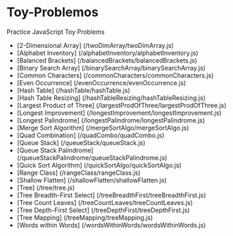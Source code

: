 # Toy-Problemos
Practice JavaScript Toy Problems

* [2-Dimensional Array] (/twoDimArray/twoDimArray.js)
* [Alphabet Inventory] (/alphabetInventory/alphabetInventory.js)
* [Balanced Brackets] (/balancedBrackets/balancedBrackets.js)
* [Binary Search Array] (/binarySearchArray/binarySearchArray.js)
* [Common Characters] (/commonCharacters/commonCharacters.js)
* [Even Occurrence] (/evenOccurrence/evenOccurrence.js)
* [Hash Table] (/hashTable/hashTable.js)
* [Hash Table Resizing] (/hashTableResizing/hashTableResizing.js)
* [Largest Product of Three] (/largestProdOfThree/largestProdOfThree.js)
* [Longest Improvement] (/longestImprovement/longestImprovement.js)
* [Longest Palindrome] (/longestPalindrome/longestPalindrome.js)
* [Merge Sort Algorithm] (/mergeSortAlgo/mergeSortAlgo.js)
* [Quad Combination] (/quadCombo/quadCombo.js)
* [Queue Stack] (/queueStack/queueStack.js)
* [Queue Stack Palindrome] (/queueStackPalindrome/queueStackPalindrome.js)
* [Quick Sort Algorithm] (/quickSortAlgo/quickSortAlgo.js)
* [Range Class] (/rangeClass/rangeClass.js)
* [Shallow Flatten] (/shallowFlatten/shallowFlatten.js)
* [Tree] (/tree/tree.js)
* [Tree Breadth-First Select] (/treeBreadthFirst/treeBreadthFirst.js)
* [Tree Count Leaves] (/treeCountLeaves/treeCountLeaves.js)
* [Tree Depth-First Select] (/treeDepthFirst/treeDepthFirst.js)
* [Tree Mapping] (/treeMapping/treeMapping.js)
* [Words within Words] (/wordsWithinWords/wordsWithinWords.js)
